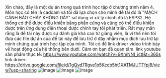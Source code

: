 Xin chào, đây là một dự án trong quá trình học tập ở chương trình năm 4. Môn học có tên là  cadcam và tôi đã lựa chọn cho mình đề tài đó là "MẠCH CẢNH BÁO CHÁY KHÔNG DÂY" sử dụng vi xử lý chính đó là ESP32. 
Hệ thống có thể được điều khiển bằng phần cứng và cũng có thể điều khiển được trên ứng dụng điện thoại được chính tay tôi phát triển.
Rất may mắn rằng là đề tài này được sự đánh giá khá cao từ giảng viên, là vì thế nên tôi đưa các file dự án của đề tài này để lưu trữ ở đây nhằm mục đích lưu trữ lại minh chứng quá trình học tập của mình.
Tôi có để link driver video trình bày về hoạt động của hệ thống bên dưới.
Cảm ơn bạn đã quan tâm.
link youtube sản phẩm thực tế: https://www.youtube.com/watch?v=9XmNNI_ictI&t=360s
link driver:  https://drive.google.com/file/d/1gQvd7Rgve1o5Kccb5ht1XATMJUTTfpj8/view?usp=sharing
![image](https://github.com/user-attachments/assets/340d3f20-0ae5-4735-8d5d-fe50a55cbfed)
![image](https://github.com/user-attachments/assets/69618bbf-9572-4377-b6bc-d9b05ef49fd7)
![image](https://github.com/user-attachments/assets/5b9a5eaa-6c35-416d-99f6-3bb6f3adf31d)

